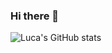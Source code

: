 ### Hi there 👋
![Luca's GitHub stats](https://github-readme-stats.vercel.app/api?username=luca-medeiros&show_icons=true&theme=dracula&count_private=true)
